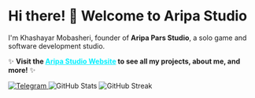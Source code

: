 <h1>Hi there! 👋 Welcome to Aripa Studio</h1>
<p>I'm Khashayar Mobasheri, founder of <b>Aripa Pars Studio</b>, a solo game and software development studio.</p>
<p>✨ <b>Visit the <a href="https://aripastudio.github.io/AripaStudio/" style="color: #00f0ff; font-weight: bold;">Aripa Studio Website</a> to see all my projects, about me, and more!</b> ✨</p>
<p>
  <a href="https://t.me/AripaStudio">
    <img src="https://img.shields.io/badge/Telegram-Join%20Channel-2CA5E0?style=flat-square&logo=telegram&logoColor=white" alt="Telegram">
  </a>
    <img src="https://github-readme-stats.vercel.app/api?username=AripaStudio&show_icons=true&theme=dracula" alt="GitHub Stats">
    <img src="https://github-readme-streak-stats.herokuapp.com/?user=AripaStudio&theme=dracula" alt="GitHub Streak">
</p>